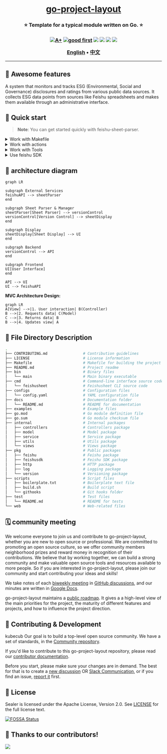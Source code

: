 <h1 align="center" style="border-bottom: none">
    <b>
        <a href="https://docker.nsddd.top">go-project-layout</a><br>
    </b>
</h1>
<h3 align="center" style="border-bottom: none">
      ⭐️  Template for a typical module written on Go.  ⭐️ <br>
<h3>


<p align=center>
<a href="https://goreportcard.com/report/github.com/kubecub/go-project-layout"><img src="https://goreportcard.com/badge/github.com/kubecub/go-project-layout" alt="A+"></a>
<a href="https://github.com/issues?q=org%25kubecub+is%3Aissue+label%3A%22good+first+issue%22"><img src="https://img.shields.io/github/issues/kubecub/go-project-layout/good%20first%20issue?logo=%22github%22" alt="good first"></a>
<a href="https://github.com/kubecub/go-project-layout"><img src="https://img.shields.io/github/stars/kubecub/go-project-layout.svg?style=flat&logo=github&colorB=deeppink&label=stars"></a>
<a href="https://join.slack.com/t/kubecub/shared_invite/zt-1se0k2bae-lkYzz0_T~BYh3rjkvlcUqQ"><img src="https://img.shields.io/badge/Slack-100%2B-blueviolet?logo=slack&amp;logoColor=white"></a>
<a href="https://github.com/kubecub/go-project-layout/blob/main/LICENSE"><img src="https://img.shields.io/badge/license-Apache--2.0-green"></a>
<a href="https://golang.org/"><img src="https://img.shields.io/badge/Language-Go-blue.svg"></a>
</p>

</p>

<p align="center">
    <a href="./README.md"><b>English</b></a> •
    <a href="./README_zh-CN.md"><b>中文</b></a>
</p>

</p>

----


## 🧩 Awesome features

A system that monitors and tracks ESG (Environmental, Social and Governance) disclosures and ratings from various public data sources. It collects ESG data points from sources like Feishu spreadsheets and makes them available through an administrative interface.

## 🛫 Quick start 

> **Note**: You can get started quickly with feishu-sheet-parser.


<details>
  <summary>Work with Makefile</summary>

```bash
❯ make help    # show help
❯ make build   # build binary
```

</details>
<details>
  <summary>Work with actions</summary>

Actions provide handling of PR and issue.
We used the bot @kubbot, It can detect issues in Chinese and translate them to English, and you can interact with it using the command `/comment`.

Comment in an issue:

```bash
❯ /intive
```

</details>
<details>
  <summary>Work with Tools</summary>

```bash
❯ make tools
```

</details>
<details>
  <summary>Use feishu SDK</summary>

Init client
```go
import (
    parsetsdk "github.com/kubecub/feishu-sheet-parser"
)

cli := parsetsdk.MustNewClient("cli_a253xxxxb500b", "6YKq9xxxxpZv6D")
```

Call open interface(CURD)
> example inset
```go
func demo() {
    ctx := context.Background()

    baseToken := "bascntXKzhxxxxxVKPRe"
    tableID := "tbl8xxxxAu"
    fields := map[string]interface{}{
        "multi-line text": "test content",
    }

    record, err := cli.CreateRecord(ctx, baseToken, tableID, fields)
    if err != nil {
        fmt.Printf("createRecord failed, err=%v\n", err)
    } else {
        fmt.Printf("createRecord success, record=%+#v\n", record)
    }
}
```

</details>


## 🕋 architecture diagram
```mermaid
graph LR

subgraph External Services
feishuAPI --> sheetParser
end

subgraph Sheet Parser & Manager
sheetParser[Sheet Parser] --> versionControl
versionControl[Version Control] --> sheetDisplay
end

subgraph Display
sheetDisplay[Sheet Display] --> UI
end

subgraph Backend
versionControl --> API
end

subgraph Frontend
UI[User Interface]
end

API --> UI
UI --> feishuAPI 
```

**MVC Architecture Design:**
```mermaid
graph LR
A[View] -->|1. User interaction| B(Controller)
B -->|2. Requests data| C(Model)
C -->|3. Returns data| B
B -->|4. Updates view| A
```

## 🤖 File Directory Description
```bash
.
├── CONTRIBUTING.md                # Contribution guidelines
├── LICENSE                        # License information
├── Makefile                       # Makefile for building the project
├── README.md                      # Project readme
├── bin                            # Binary files
│   └── main                       # Main binary executable
├── cmd                            # Command-line interface source code
│   └── feishusheet                # Feishusheet CLI source code
├── configs                        # Configuration files
│   └── config.yaml                # YAML configuration file
├── docs                           # Documentation folder
│   └── README.md                  # README for documentation
├── examples                       # Example files
├── go.mod                         # Go module definition file
├── go.sum                         # Go module checksum file
├── internal                       # Internal packages
│   ├── controllers                # Controllers package
│   ├── model                      # Model package
│   ├── service                    # Service package
│   ├── utils                      # Utils package
│   └── views                      # Views package
├── pkg                            # Public packages
│   ├── feishu                     # Feishu package
│   ├── feishusdk                  # Feishu SDK package
│   ├── http                       # HTTP package
│   ├── log                        # Logging package
│   └── version                    # Versioning package
├── scripts                        # Script files
│   ├── boilerplate.txt            # Boilerplate text file
│   ├── build.sh                   # Build script
│   └── githooks                   # Git hooks folder
├── test                           # Test files
│   └── README.md                  # README for tests
└── web                            # Web-related files
```


## 🗓️ community meeting

We welcome everyone to join us and contribute to go-project-layout, whether you are new to open source or professional. We are committed to promoting an open source culture, so we offer community members neighborhood prizes and reward money in recognition of their contributions. We believe that by working together, we can build a strong community and make valuable open source tools and resources available to more people. So if you are interested in go-project-layout, please join our community and start contributing your ideas and skills!

We take notes of each [biweekly meeting](https://github.com/kubecub/go-project-layout/issues/2) in [GitHub discussions](https://github.com/kubecub/go-project-layout/discussions/categories/meeting), and our minutes are written in [Google Docs](https://docs.google.com/document/d/1nx8MDpuG74NASx081JcCpxPgDITNTpIIos0DS6Vr9GU/edit?usp=sharing).

go-project-layout maintains a [public roadmap](https://github.com/kubecub/community/tree/main/roadmaps). It gives a a high-level view of the main priorities for the project, the maturity of different features and projects, and how to influence the project direction.

## 🤼‍ Contributing & Development

kubecub Our goal is to build a top-level open source community. We have a set of standards, in the [Community repository](https://github.com/kubecub/community).

If you'd like to contribute to this go-project-layout repository, please read our [contributor documentation](https://github.com/kubecub/go-project-layout/blob/main/CONTRIBUTING.md).

Before you start, please make sure your changes are in demand. The best for that is to create a [new discussion](https://github.com/kubecub/go-project-layout/discussions/new/choose) OR [Slack Communication](https://join.slack.com/t/kubecub/shared_invite/zt-1se0k2bae-lkYzz0_T~BYh3rjkvlcUqQ), or if you find an issue, [report it](https://github.com/kubecub/go-project-layout/issues/new/choose) first.


## 🚨 License

Sealer is licensed under the Apache License, Version 2.0. See [LICENSE](https://github.com/kubecub/go-project-layout/tree/main/LICENSE) for the full license text.

[![FOSSA Status](https://app.fossa.com/api/projects/git%2Bgithub.com%2Fsealerio%2Fsealer.svg?type=large)](https://app.fossa.com/projects/git%2Bgithub.com%2Fkubecub%2Fgo-project-layout?ref=badge_large)


## 🔮 Thanks to our contributors!

<a href="https://github.com/kubecub/go-project-layout/graphs/contributors">
  <img src="https://contrib.rocks/image?repo=kubecub/go-project-layout" />
</a>
